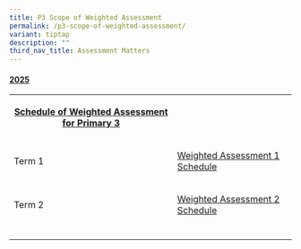 ```yaml
---
title: P3 Scope of Weighted Assessment
permalink: /p3-scope-of-weighted-assessment/
variant: tiptap
description: ""
third_nav_title: Assessment Matters
---
```

<h4><u>2025</u></h4>
<table style="minWidth: 50px">
<colgroup>
<col>
<col>
</colgroup>
<tbody>
<tr>
<th rowspan="1" colspan="1">
<p><a href="/files/For Parents/Term Assessment/P3_Assessment_Matters_for_website.pdf" rel="noopener nofollow" target="_blank">Schedule of Weighted Assessment for Primary 3</a>
</p>
</th>
<th rowspan="1" colspan="1">
<p></p>
</th>
</tr>
<tr>
<td rowspan="1" colspan="1">
<p>Term 1</p>
</td>
<td rowspan="1" colspan="1">
<p><a href="/files/For Parents/ESPSPC_2025_030_P3_Term_1_Weighted_Assessment_1_Schedule.pdf" rel="noopener nofollow" target="_blank">Weighted Assessment 1 Schedule</a>
</p>
</td>
</tr>
<tr>
<td rowspan="1" colspan="1">
<p>Term 2</p>
</td>
<td rowspan="1" colspan="1">
<p><a href="/files/For Parents/Term Assessment/ESPSPC_2025_084_P3_Term_2_Weighted_Assessment_2_Schedule.pdf" rel="noopener nofollow" target="_blank">Weighted Assessment 2 Schedule</a>
</p>
</td>
</tr>
<tr>
<td rowspan="1" colspan="1">
<p></p>
</td>
<td rowspan="1" colspan="1">
<p></p>
</td>
</tr>
</tbody>
</table>
<p></p>